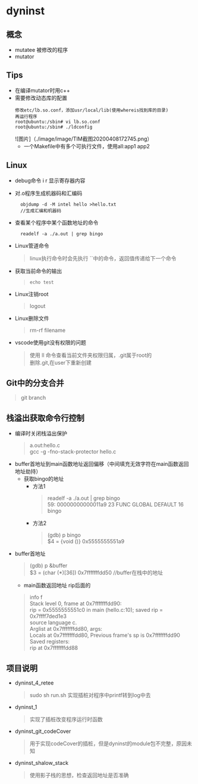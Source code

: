 # dyninst 
## 概念
- mutatee 被修改的程序
- mutator
## Tips
- 在编译mutator时用c++
- 需要修改动态库的配置  
  ```
  修改etc/lb.so.conf，添加usr/local/lib(使用whereis找到库的目录)
  再运行程序
  root@ubuntu:/sbin# vi lb.so.conf
  root@ubuntu:/sbin# ./ldconfig
  
  ```
  ![图片]（./image/image/TIM截图20200408172745.png）
  - 一个Makefile中有多个可执行文件，使用all:app1 app2

## Linux
- debug命令 i r 显示寄存器内容
- 对.o程序生成机器码和汇编码
  ```
    objdump -d -M intel hello >hello.txt
    //生成汇编和机器码
  ```
- 查看某个程序中某个函数地址的命令
  ```
    readelf -a ./a.out | grep bingo
  ```
- Linux管道命令
  > linux执行命令时会先执行  ``中的命令，返回值传递给下一个命令
- 获取当前命令的输出
  >`echo test`

- Linux注销root
  > logout

- Linux删除文件
  > rm-rf filename

- vscode使用git没有权限的问题
  > 使用 ll 命令查看当前文件夹权限归属，.git属于root的  
  > 删除.git,在user下重新创建


## Git中的分支合并
> git branch

  ## 栈溢出获取命令行控制
- 编译时关闭栈溢出保护
  >a.out:hello.c  
	gcc -g -fno-stack-protector hello.c
- buffer首地址到main函数地址返回偏移（中间填充无效字符在main函数返回地址劫持）
  - 获取bingo的地址
    - 方法1
        >    readelf -a ./a.out | grep bingo  
        >   59: 00000000000011a9    23 FUNC    GLOBAL DEFAULT   16 bingo
     - 方法2
        >(gdb) p bingo  
            $4 = {void ()} 0x5555555551a9 <bingo>
- buffer首地址 
    >(gdb) p &buffer  
    $3 = (char (*)[36]) 0x7fffffffdd50 //buffer在栈中的地址
  - main函数返回地址 rip后面的
  > info f  
  Stack level 0, frame at 0x7fffffffdd90:  
  rip = 0x5555555551c0 in main (hello.c:10); saved rip = 0x7ffff7ded1e3  
  source language c.  
  Arglist at 0x7fffffffdd80, args:   
  Locals at 0x7fffffffdd80, Previous frame's sp is 0x7fffffffdd90  
  Saved registers:  
  rip at 0x7fffffffdd88

## 项目说明

- dyninst_4_retee
  > sudo sh run.sh
  > 实现插桩对程序中printf转到log中去
- dyninst_1
  > 实现了插桩改变程序运行时函数
- dyninst_git_codeCover
  >用于实现codeCover的插桩，但是dyninst的module包不完整，原因未知
- dyninst_shalow_stack
  >使用影子栈的思想，检查返回地址是否准确